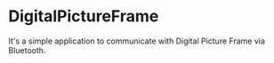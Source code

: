 # DigitalPictureFrame
It's a simple application to communicate with Digital Picture Frame via Bluetooth.
